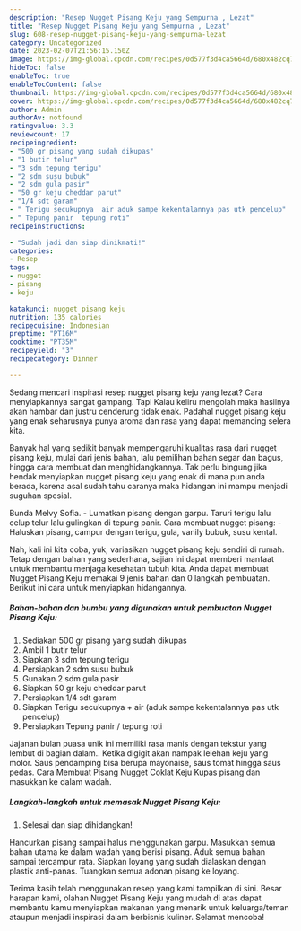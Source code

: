 ```yaml
---
description: "Resep Nugget Pisang Keju yang Sempurna , Lezat"
title: "Resep Nugget Pisang Keju yang Sempurna , Lezat"
slug: 608-resep-nugget-pisang-keju-yang-sempurna-lezat
category: Uncategorized
date: 2023-02-07T21:56:15.150Z
image: https://img-global.cpcdn.com/recipes/0d577f3d4ca5664d/680x482cq70/nugget-pisang-keju-foto-resep-utama.jpg
hideToc: false
enableToc: true
enableTocContent: false
thumbnail: https://img-global.cpcdn.com/recipes/0d577f3d4ca5664d/680x482cq70/nugget-pisang-keju-foto-resep-utama.jpg
cover: https://img-global.cpcdn.com/recipes/0d577f3d4ca5664d/680x482cq70/nugget-pisang-keju-foto-resep-utama.jpg
author: Admin
authorAv: notfound
ratingvalue: 3.3
reviewcount: 17
recipeingredient:
- "500 gr pisang yang sudah dikupas"
- "1 butir telur"
- "3 sdm tepung terigu"
- "2 sdm susu bubuk"
- "2 sdm gula pasir"
- "50 gr keju cheddar parut"
- "1/4 sdt garam"
- " Terigu secukupnya  air aduk sampe kekentalannya pas utk pencelup"
- " Tepung panir  tepung roti"
recipeinstructions:

- "Sudah jadi dan siap dinikmati!"
categories:
- Resep
tags:
- nugget
- pisang
- keju

katakunci: nugget pisang keju 
nutrition: 135 calories
recipecuisine: Indonesian
preptime: "PT16M"
cooktime: "PT35M"
recipeyield: "3"
recipecategory: Dinner

---
```



Sedang mencari inspirasi resep nugget pisang keju yang lezat? Cara menyiapkannya sangat gampang. Tapi Kalau keliru mengolah maka hasilnya akan hambar dan justru cenderung tidak enak. Padahal nugget pisang keju yang enak seharusnya punya aroma dan rasa yang dapat memancing selera kita.


Banyak hal yang sedikit banyak mempengaruhi kualitas rasa dari nugget pisang keju, mulai dari jenis bahan, lalu pemilihan bahan segar dan bagus, hingga cara membuat dan menghidangkannya. Tak perlu bingung jika hendak menyiapkan nugget pisang keju yang enak di mana pun anda berada, karena asal sudah tahu caranya maka hidangan ini mampu menjadi suguhan spesial.

Bunda Melvy Sofia. - Lumatkan pisang dengan garpu. Taruri terigu lalu celup telur lalu gulingkan di tepung panir. Cara membuat nugget pisang: - Haluskan pisang, campur dengan terigu, gula, vanily bubuk, susu kental.


Nah, kali ini kita coba, yuk, variasikan nugget pisang keju sendiri di rumah. Tetap dengan bahan yang sederhana, sajian ini dapat memberi manfaat untuk membantu menjaga kesehatan tubuh kita. Anda dapat membuat Nugget Pisang Keju memakai 9 jenis bahan dan 0 langkah pembuatan. Berikut ini cara untuk menyiapkan hidangannya.

<!--inarticleads1-->

##### Bahan-bahan dan bumbu yang digunakan untuk pembuatan Nugget Pisang Keju:

1. Sediakan 500 gr pisang yang sudah dikupas
1. Ambil 1 butir telur
1. Siapkan 3 sdm tepung terigu
1. Persiapkan 2 sdm susu bubuk
1. Gunakan 2 sdm gula pasir
1. Siapkan 50 gr keju cheddar parut
1. Persiapkan 1/4 sdt garam
1. Siapkan  Terigu secukupnya + air (aduk sampe kekentalannya pas utk pencelup)
1. Persiapkan  Tepung panir / tepung roti


Jajanan bulan puasa unik ini memiliki rasa manis dengan tekstur yang lembut di bagian dalam.. Ketika digigit akan nampak lelehan keju yang molor. Saus pendamping bisa berupa mayonaise, saus tomat hingga saus pedas. Cara Membuat Pisang Nugget Coklat Keju Kupas pisang dan masukkan ke dalam wadah. 

<!--inarticleads2-->

##### Langkah-langkah untuk memasak Nugget Pisang Keju:


1. Selesai dan siap dihidangkan!

Hancurkan pisang sampai halus menggunakan garpu. Masukkan semua bahan utama ke dalam wadah yang berisi pisang. Aduk semua bahan sampai tercampur rata. Siapkan loyang yang sudah dialaskan dengan plastik anti-panas. Tuangkan semua adonan pisang ke loyang. 

Terima kasih telah menggunakan resep yang kami tampilkan di sini. Besar harapan kami, olahan Nugget Pisang Keju yang mudah di atas dapat membantu kamu menyiapkan makanan yang menarik untuk keluarga/teman ataupun menjadi inspirasi dalam berbisnis kuliner. Selamat mencoba!
